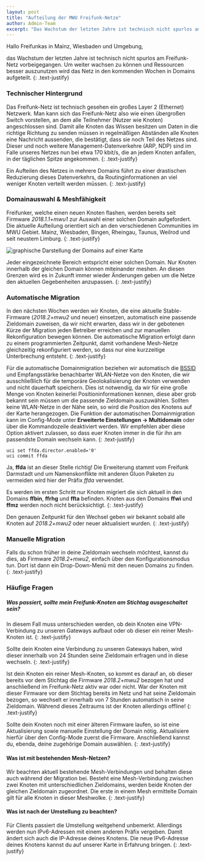```yaml
---
layout: post
title: "Aufteilung der MWU Freifunk-Netze"
author: Admin-Team
excerpt: "Das Wachstum der letzten Jahre ist technisch nicht spurlos am Freifunk-Netz vorbeigegangen. Um weiter wachsen zu können und Ressourcen besser auszunutzen wird das Netz in den kommenden Wochen in Domains aufgeteilt."
---
```


Hallo Freifunkas in Mainz, Wiesbaden und Umgebung,

das Wachstum der letzten Jahre ist technisch nicht spurlos am Freifunk-Netz vorbeigegangen. Um weiter wachsen zu können und Ressourcen besser auszunutzen wird das Netz in den kommenden Wochen in Domains aufgeteilt.
{: .text-justify}

### Technischer Hintergrund

Das Freifunk-Netz ist technisch gesehen ein großes Layer 2 (Ethernet) Netzwerk. Man kann sich das Freifunk-Netz also wie einen übergroßen Switch vorstellen, an dem alle Teilnehmer (Nutzer wie Knoten) angeschlossen sind. Damit alle Knoten das Wissen besitzen um Daten in die richtige Richtung zu senden müssen in regelmäßigen Abständen alle Knoten eine Nachricht aussenden, die bestätigt, dass sie noch Teil des Netzes sind. Dieser und noch weitere Management-Datenverkehre (ARP, NDP) sind im Falle unseres Netzes nun bei etwa 170 kbit/s, die an jedem Knoten anfallen, in der täglichen Spitze angekommen.
{: .text-justify}

Ein Aufteilen des Netzes in mehrere Domains führt zu einer drastischen Reduzierung dieses Datenverkehrs, da Routinginformationen an viel weniger Knoten verteilt werden müssen.
{: .text-justify}

### Domainauswahl & Meshfähigkeit

Freifunker, welche einen neuen Knoten flashen, werden bereits seit Firmware *2018.1.1+mwu1* zur Auswahl einer solchen Domain aufgefordert. Die aktuelle Aufteilung orientiert sich an den verschiedenen Communities im MWU Gebiet. Mainz, Wiesbaden, Bingen, Rheingau, Taunus, Weilrod und seit neustem Limburg.
{: .text-justify}

![graphische Darstellung der Domains auf einer Karte](https://i.ibb.co/D16ZYfQ/domains.png)

Jeder eingezeichnete Bereich entspricht einer solchen Domain. Nur Knoten innerhalb der gleichen Domain können miteinander meshen. An diesen Grenzen wird es in Zukunft immer wieder Änderungen geben um die Netze den aktuellen Gegebenheiten anzupassen.
{: .text-justify}

### Automatische Migration
In den nächsten Wochen werden wir Knoten, die eine aktuelle Stable-Firmware (*2018.2+mwu2* und neuer) einsetzen, automatisch eine passende Zieldomain zuweisen, da wir nicht erwarten, dass wir in der gebotenen Kürze der Migration jeden Betreiber erreichen und zur manuellen Rekonfiguration bewegen können. Die automatische Migration erfolgt dann zu einem programmierten Zeitpunkt, damit vorhandene Mesh-Netze gleichzeitig rekonfiguriert werden, so dass nur eine kurzzeitige Unterbrechung entsteht.
{: .text-justify}

Für die automatische Domainmigration beziehen wir automatisch die [BSSID](https://de.wikipedia.org/wiki/Service_Set#SSID,_ESSID_und_BSSID) und Empfangsstärke benachbarter WLAN-Netze von den Knoten, die wir ausschließlich für die temporäre Geolokalisierung der Knoten verwenden und nicht dauerhaft speichern. Dies ist notwendig, da wir für eine große Menge von Knoten keinerlei Positioninformationen kennen, diese aber grob bekannt sein müssen um die passende Zieldomain auszuwählen. Sollten keine WLAN-Netze in der Nähe sein, so wird die Position des Knotens auf der Karte herangezogen. Die Funktion der automatischen Domainmigration kann im Config-Mode unter **Erweiterte Einstellungen -> Multidomain** oder über die Kommandozeile deaktiviert werden. Wir empfehlen aber diese Option aktivert zulassen, so dass euer Knoten immer in die für ihn am passendste Domain wechseln kann.
{: .text-justify}

~~~
uci set ffda.director.enabled='0'
uci commit ffda
~~~

<p>
<div class="alert-box secondary">
Ja, <b>ffda</b> ist an dieser Stelle richtig! Die Erweiterung stammt vom Freifunk Darmstadt und um Namenskonflikte mit anderen Gluon Paketen zu vermeiden wird hier der Präfix <i>ffda</i> verwendet.
</div>
</p>

Es werden im ersten Schritt nur Knoten migriert die sich aktuell in den Domains **ffbin**, **ffrhg** und **ffta** befinden. Knoten aus den Domains **ffwi** und **ffmz** werden noch nicht berücksichtigt.
{: .text-justify}

Den genauen Zeitpunkt für den Wechsel geben wir bekannt sobald alle Knoten auf *2018.2+mwu2* oder neuer aktualisiert wurden.
{: .text-justify}

### Manuelle Migration

Falls du schon früher in deine Zieldomain wechseln möchtest, kannst du dies, ab Firmware *2018.2+mwu2*, einfach über den Konfigurationsmodus tun. Dort ist dann ein Drop-Down-Menü mit den neuen Domains zu finden.
{: .text-justify}

### Häufige Fragen
##### Was passiert, sollte mein Freifunk-Knoten am Stichtag ausgeschaltet sein?

In diesem Fall muss unterschieden werden, ob dein Knoten eine VPN-Verbindung zu unseren Gateways aufbaut oder ob dieser ein reiner Mesh-Knoten ist.
{: .text-justify}

Sollte dein Knoten eine Verbindung zu unseren Gateways haben, wird dieser innerhalb von 24 Stunden seine Zieldomain erfragen und in diese wechseln.
{: .text-justify}

Ist dein Knoten ein reiner Mesh-Knoten, so kommt es darauf an, ob dieser bereits vor dem Stichtag die Firmware *2018.2+mwu2* bezogen hat und anschließend im Freifunk-Netz aktiv war oder nicht. War der Knoten mit dieser Firmware vor dem Stichtag bereits im Netz und hat seine Zieldomain bezogen, so wechselt er innerhalb von 7 Stunden automatisch in seine Zieldomain. Während dieses Zeitraums ist der Knoten allerdings offline!
{: .text-justify}

Sollte dein Knoten noch mit einer älteren Firmware laufen, so ist eine Aktualisierung sowie manuelle Einstellung der Domain nötig. Aktualisiere hierfür über den Config-Mode zuerst die Firmware. Anschließend kannst du, ebenda, deine zugehörige Domain auswählen.
{: .text-justify}

#### Was ist mit bestehenden Mesh-Netzen?

Wir beachten aktuell bestehende Mesh-Verbindungen und behalten diese auch während der Migration bei. Besteht eine Mesh-Verbindung zwischen zwei Knoten mit unterschiedlichen Zieldomains, werden beide Knoten der gleichen Zieldomain zugeordnet. Die erste in einem Mesh ermittelte Domain gilt für alle Knoten in dieser Meshwolke.
{: .text-justify}

#### Was ist nach der Umstellung zu beachten?

Für Clients passiert die Umstellung weitgehend unbemerkt. Allerdings werden nun IPv6-Adressen mit einem anderen Präfix vergeben. Damit ändert sich auch die IP-Adresse deines Knotens. Die neue IPv6-Adresse deines Knotens kannst du auf unserer Karte in Erfahrung bringen.
{: .text-justify}

